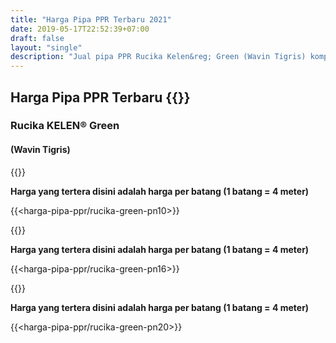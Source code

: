 ```yaml
---
title: "Harga Pipa PPR Terbaru 2021"
date: 2019-05-17T22:52:39+07:00
draft: false
layout: "single"
description: "Jual pipa PPR Rucika Kelen&reg; Green (Wavin Tigris) komplit dengan sambungan knee, tee, sock, reducer dan lain-lain."
---
```


## Harga Pipa PPR Terbaru {{<year-now>}}
### Rucika KELEN&reg; Green 
#### (Wavin Tigris)

{{<kontak-button>}}

**Harga yang tertera disini adalah harga per batang (1 batang = 4 meter)**
  
{{<harga-pipa-ppr/rucika-green-pn10>}}

{{<kontak-button>}}

**Harga yang tertera disini adalah harga per batang (1 batang = 4 meter)**
  
{{<harga-pipa-ppr/rucika-green-pn16>}}

{{<kontak-button>}}

**Harga yang tertera disini adalah harga per batang (1 batang = 4 meter)**
  
{{<harga-pipa-ppr/rucika-green-pn20>}}